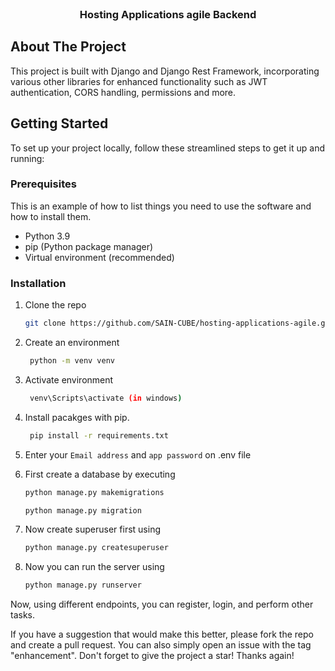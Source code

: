 <br />
<div align="center">

<h3 align="center">Hosting Applications agile Backend</h3>


</div>

## About The Project

This project is built with Django and Django Rest Framework, incorporating various other libraries for enhanced functionality such as JWT authentication, CORS handling, permissions and more.



<!-- GETTING STARTED -->

## Getting Started

To set up your project locally, follow these streamlined steps to get it up and running:

### Prerequisites

This is an example of how to list things you need to use the software and how to install them.

- Python 3.9
- pip (Python package manager)
- Virtual environment (recommended)


### Installation

1. Clone the repo

   ```sh
   git clone https://github.com/SAIN-CUBE/hosting-applications-agile.git
   ```
2. Create an environment

   ```sh
    python -m venv venv
   ```
2. Activate environment

   ```sh
    venv\Scripts\activate (in windows)
   ```

4. Install pacakges with pip.

   ```sh
    pip install -r requirements.txt
   ```

5. Enter your `Email address` and `app password` on .env file

5. First create a database by executing
    ```sh
    python manage.py makemigrations
    ```

    ```sh
    python manage.py migration
    ```

6. Now create superuser first using

    ```sh 
    python manage.py createsuperuser
    ```

7. Now you can run the server using

    ```sh
    python manage.py runserver
    ```

Now, using different endpoints, you can register, login, and perform other tasks.

If you have a suggestion that would make this better, please fork the repo and create a pull request. You can also simply open an issue with the tag "enhancement".
Don't forget to give the project a star! Thanks again!
